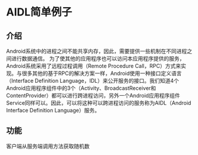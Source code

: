 # AIDL简单例子

## 介绍
Android系统中的进程之间不能共享内存，因此，需要提供一些机制在不同进程之间进行数据通信。
为了使其他的应用程序也可以访问本应用程序提供的服务，Android系统采用了远程过程调用（Remote Procedure Call，RPC）方式来实现。与很多其他的基于RPC的解决方案一样，Android使用一种接口定义语言（Interface Definition Language，IDL）来公开服务的接口。我们知道4个Android应用程序组件中的3个（Activity、BroadcastReceiver和ContentProvider）都可以进行跨进程访问，另外一个Android应用程序组件Service同样可以。因此，可以将这种可以跨进程访问的服务称为AIDL（Android Interface Definition Language）服务。

## 功能
客户端从服务端调用方法获取随机数
